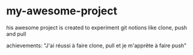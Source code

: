 # my-awesome-project
his awesome project is created to experiment git notions like clone, push and pull

achievements:
 "J'ai réussi à faire clone, pull et je m'apprête à faire push"
